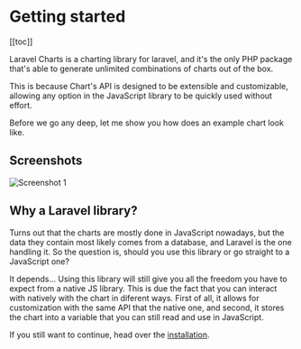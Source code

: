 # Getting started

[[toc]]

Laravel Charts is a charting library for laravel, and it's the only PHP package that's able to generate unlimited combinations of charts out of the box.

This is because Chart's API is designed to be extensible and customizable, allowing any option in the JavaScript
library to be quickly used without effort.

Before we go any deep, let me show you how does an example chart look like.

## Screenshots

![Screenshot 1](https://image.prntscr.com/image/FDJCr7ywShKMUlFitEc_Ww.png)

## Why a Laravel library?

Turns out that the charts are mostly done in JavaScript nowadays, but the data they contain most likely comes from a database,
and Laravel is the one handling it. So the question is, should you use this library or go straight to a JavaScript one?

It depends... Using this library will still give you all the freedom you have to expect from a native JS library. This is due
the fact that you can interact with natively with the chart in diferent ways. First of all, it allows for customization with the
same API that the native one, and second, it stores the chart into a variable that you can still read and use in JavaScript.

If you still want to continue, head over the [installation](/docs/installation.html).
